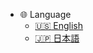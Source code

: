 <!-- markdownlint-disable MD041 -->

- :globe_with_meridians: Language
  - [:us: English](/)
  - [:jp: 日本語](/ja/)
